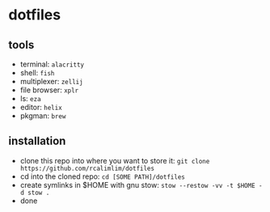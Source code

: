 # dotfiles

## tools
- terminal: `alacritty`
- shell: `fish`
- multiplexer: `zellij`
- file browser: `xplr`
- ls: `eza`
- editor: `helix`
- pkgman: `brew`

## installation
* clone this repo into where you want to store it: `git clone https://github.com/rcalimlim/dotfiles`
* cd into the cloned repo: `cd [SOME PATH]/dotfiles`
* create symlinks in $HOME with gnu stow: `stow --restow -vv -t $HOME -d stow .`
* done
